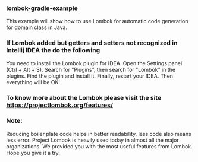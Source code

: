 ### lombok-gradle-example
This example will show how to use Lombok for automatic code generation for domain class in Java.

### If Lombok added but getters and setters not recognized in Intellij IDEA the do the following 

You need to install the Lombok plugin for IDEA. Open the Settings panel (Ctrl + Alt + S). Search for "Plugins", then search for "Lombok" in the plugins. Find the plugin and install it. Finally, restart your IDEA. Then everything will be OK!

### To know more about the Lombok please visit the site https://projectlombok.org/features/

### Note: 
Reducing boiler plate code helps in better readability, less code also means less error. Project Lombok is heavily used today in almost all the major organizations. We provided you with the most useful features from Lombok. Hope you give it a try.
